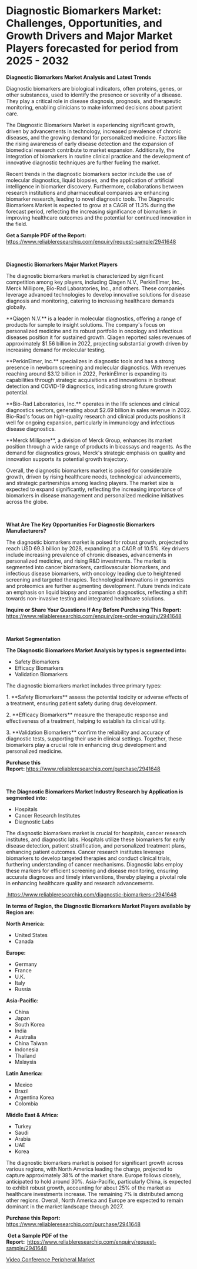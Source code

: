<p><h1>Diagnostic Biomarkers Market: Challenges, Opportunities, and Growth Drivers and Major Market Players forecasted for period from 2025 - 2032</h1></p><p><strong>Diagnostic Biomarkers Market Analysis and Latest Trends</strong></p>
<p><p>Diagnostic biomarkers are biological indicators, often proteins, genes, or other substances, used to identify the presence or severity of a disease. They play a critical role in disease diagnosis, prognosis, and therapeutic monitoring, enabling clinicians to make informed decisions about patient care.</p><p>The Diagnostic Biomarkers Market is experiencing significant growth, driven by advancements in technology, increased prevalence of chronic diseases, and the growing demand for personalized medicine. Factors like the rising awareness of early disease detection and the expansion of biomedical research contribute to market expansion. Additionally, the integration of biomarkers in routine clinical practice and the development of innovative diagnostic techniques are further fueling the market.</p><p>Recent trends in the diagnostic biomarkers sector include the use of molecular diagnostics, liquid biopsies, and the application of artificial intelligence in biomarker discovery. Furthermore, collaborations between research institutions and pharmaceutical companies are enhancing biomarker research, leading to novel diagnostic tools. The Diagnostic Biomarkers Market is expected to grow at a CAGR of 11.3% during the forecast period, reflecting the increasing significance of biomarkers in improving healthcare outcomes and the potential for continued innovation in the field.</p></p>
<p><strong>Get a Sample PDF of the Report:&nbsp;</strong> <a href="https://www.reliableresearchiq.com/enquiry/request-sample/2941648?utm_campaign=2265&utm_medium=2&utm_source=Github&utm_content=ia&utm_term=15032025&utm_id=diagnostic-biomarkers">https://www.reliableresearchiq.com/enquiry/request-sample/2941648</a></p>
<p>&nbsp;</p>
<p><strong>Diagnostic Biomarkers Major Market Players</strong></p>
<p><p>The diagnostic biomarkers market is characterized by significant competition among key players, including Qiagen N.V., PerkinElmer, Inc., Merck Millipore, Bio-Rad Laboratories, Inc., and others. These companies leverage advanced technologies to develop innovative solutions for disease diagnosis and monitoring, catering to increasing healthcare demands globally.</p><p>**Qiagen N.V.** is a leader in molecular diagnostics, offering a range of products for sample to insight solutions. The company's focus on personalized medicine and its robust portfolio in oncology and infectious diseases position it for sustained growth. Qiagen reported sales revenues of approximately $1.56 billion in 2022, projecting substantial growth driven by increasing demand for molecular testing.</p><p>**PerkinElmer, Inc.** specializes in diagnostic tools and has a strong presence in newborn screening and molecular diagnostics. With revenues reaching around $3.12 billion in 2022, PerkinElmer is expanding its capabilities through strategic acquisitions and innovations in biothreat detection and COVID-19 diagnostics, indicating strong future growth potential.</p><p>**Bio-Rad Laboratories, Inc.** operates in the life sciences and clinical diagnostics sectors, generating about $2.69 billion in sales revenue in 2022. Bio-Rad's focus on high-quality research and clinical products positions it well for ongoing expansion, particularly in immunology and infectious disease diagnostics.</p><p>**Merck Millipore**, a division of Merck Group, enhances its market position through a wide range of products in bioassays and reagents. As the demand for diagnostics grows, Merck's strategic emphasis on quality and innovation supports its potential growth trajectory.</p><p>Overall, the diagnostic biomarkers market is poised for considerable growth, driven by rising healthcare needs, technological advancements, and strategic partnerships among leading players. The market size is expected to expand significantly, reflecting the increasing importance of biomarkers in disease management and personalized medicine initiatives across the globe.</p></p>
<p>&nbsp;</p>
<p><strong>What Are The Key Opportunities For Diagnostic Biomarkers Manufacturers?</strong></p>
<p><p>The diagnostic biomarkers market is poised for robust growth, projected to reach USD 69.3 billion by 2028, expanding at a CAGR of 10.5%. Key drivers include increasing prevalence of chronic diseases, advancements in personalized medicine, and rising R&D investments. The market is segmented into cancer biomarkers, cardiovascular biomarkers, and infectious disease biomarkers, with oncology leading due to heightened screening and targeted therapies. Technological innovations in genomics and proteomics are further augmenting development. Future trends indicate an emphasis on liquid biopsy and companion diagnostics, reflecting a shift towards non-invasive testing and integrated healthcare solutions.</p></p>
<p><strong>Inquire or Share Your Questions If Any Before Purchasing This Report:</strong> <a href="https://www.reliableresearchiq.com/enquiry/pre-order-enquiry/2941648?utm_campaign=2265&utm_medium=2&utm_source=Github&utm_content=ia&utm_term=15032025&utm_id=diagnostic-biomarkers">https://www.reliableresearchiq.com/enquiry/pre-order-enquiry/2941648</a></p>
<p>&nbsp;</p>
<p><strong>Market Segmentation</strong></p>
<p><strong>The Diagnostic Biomarkers Market Analysis by types is segmented into:</strong></p>
<p><ul><li>Safety Biomarkers</li><li>Efficacy Biomarkers</li><li>Validation Biomarkers</li></ul></p>
<p><p>The diagnostic biomarkers market includes three primary types: </p><p>1. **Safety Biomarkers** assess the potential toxicity or adverse effects of a treatment, ensuring patient safety during drug development.</p><p>   </p><p>2. **Efficacy Biomarkers** measure the therapeutic response and effectiveness of a treatment, helping to establish its clinical utility.</p><p>3. **Validation Biomarkers** confirm the reliability and accuracy of diagnostic tests, supporting their use in clinical settings. Together, these biomarkers play a crucial role in enhancing drug development and personalized medicine.</p></p>
<p><strong>Purchase this Report:&nbsp;</strong><a href="https://www.reliableresearchiq.com/purchase/2941648?utm_campaign=2265&utm_medium=2&utm_source=Github&utm_content=ia&utm_term=15032025&utm_id=diagnostic-biomarkers">https://www.reliableresearchiq.com/purchase/2941648</a></p>
<p>&nbsp;</p>
<p><strong>The Diagnostic Biomarkers Market Industry Research by Application is segmented into:</strong></p>
<p><ul><li>Hospitals</li><li>Cancer Research Institutes</li><li>Diagnostic Labs</li></ul></p>
<p><p>The diagnostic biomarkers market is crucial for hospitals, cancer research institutes, and diagnostic labs. Hospitals utilize these biomarkers for early disease detection, patient stratification, and personalized treatment plans, enhancing patient outcomes. Cancer research institutes leverage biomarkers to develop targeted therapies and conduct clinical trials, furthering understanding of cancer mechanisms. Diagnostic labs employ these markers for efficient screening and disease monitoring, ensuring accurate diagnoses and timely interventions, thereby playing a pivotal role in enhancing healthcare quality and research advancements.</p></p>
<p><a href="https://www.reliableresearchiq.com/diagnostic-biomarkers-r2941648?utm_campaign=2265&utm_medium=2&utm_source=Github&utm_content=ia&utm_term=15032025&utm_id=diagnostic-biomarkers">&nbsp;https://www.reliableresearchiq.com/diagnostic-biomarkers-r2941648</a></p>
<p><strong>In terms of Region, the Diagnostic Biomarkers Market Players available by Region are:</strong></p>
<p>
    <p> <strong> North America: </strong>
        <ul>
            <li>United States</li>
            <li>Canada</li>
        </ul>
        </p> 
    <p> <strong> Europe: </strong>
        <ul>
            <li>Germany</li>
            <li>France</li>
            <li>U.K.</li>
            <li>Italy</li>
            <li>Russia</li>
        </ul>
        </p> 
    <p> <strong> Asia-Pacific: </strong>
        <ul>
            <li>China</li>
            <li>Japan</li>
            <li>South Korea</li>
            <li>India</li>
            <li>Australia</li>
            <li>China Taiwan</li>
            <li>Indonesia</li>
            <li>Thailand</li>
            <li>Malaysia</li>
        </ul>
        </p> 
    <p> <strong> Latin America: </strong>
        <ul>
            <li>Mexico</li>
            <li>Brazil</li>
            <li>Argentina Korea</li>
            <li>Colombia</li>
        </ul>
        </p> 
    <p> <strong> Middle East & Africa: </strong>
        <ul>
            <li>Turkey</li>
            <li>Saudi</li>
            <li>Arabia</li>
            <li>UAE</li>
            <li>Korea</li>
        </ul>
    </p>
    </p>
<p><p>The diagnostic biomarkers market is poised for significant growth across various regions, with North America leading the charge, projected to capture approximately 38% of the market share. Europe follows closely, anticipated to hold around 30%. Asia-Pacific, particularly China, is expected to exhibit robust growth, accounting for about 25% of the market as healthcare investments increase. The remaining 7% is distributed among other regions. Overall, North America and Europe are expected to remain dominant in the market landscape through 2027.</p></p>
<p><strong>Purchase this Report: </strong><a href="https://www.reliableresearchiq.com/purchase/2941648?utm_campaign=2265&utm_medium=2&utm_source=Github&utm_content=ia&utm_term=15032025&utm_id=diagnostic-biomarkers">https://www.reliableresearchiq.com/purchase/2941648</a></p>
<p>&nbsp;<strong>Get a Sample PDF of the Report:&nbsp;&nbsp;</strong><a href="https://www.reliableresearchiq.com/enquiry/request-sample/2941648?utm_campaign=2265&utm_medium=2&utm_source=Github&utm_content=ia&utm_term=15032025&utm_id=diagnostic-biomarkers">https://www.reliableresearchiq.com/enquiry/request-sample/2941648</a></p>
<p><strong></strong></p>
<p><p><a href="https://github.com/rosamariarocque98/Market-Research-Report-List-1/blob/main/video-conference-peripheral-market.md?utm_campaign=2265&utm_medium=2&utm_source=Github&utm_content=ia&utm_term=15032025&utm_id=diagnostic-biomarkers">Video Conference Peripheral Market</a></p></p>